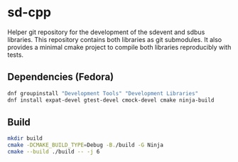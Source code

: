 # sd-cpp

Helper git repository for the development of the sdevent and sdbus libraries.
This repository contains both libraries as git submodules.
It also provides a minimal cmake project to compile both libraries reproducibly with tests.

## Dependencies (Fedora)

```sh
dnf groupinstall "Development Tools" "Development Libraries"
dnf install expat-devel gtest-devel cmock-devel cmake ninja-build
```

## Build

```sh
mkdir build
cmake -DCMAKE_BUILD_TYPE=Debug -B./build -G Ninja
cmake --build ./build -- -j 6
```
